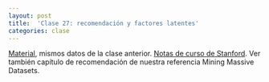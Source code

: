 ```yaml
---
layout: post
title:  'Clase 27: recomendación y factores latentes'
categories: clase
---
```


[Material](https://www.dropbox.com/s/dyh52fg4zbs1ysy/clase_27.zip?dl=1), mismos datos de la clase anterior. [Notas de curso de Stanford](http://web.stanford.edu/class/cs246/slides/08-recsys2.pdf). Ver también capítulo de recomendación de nuestra referencia Mining Massive Datasets.